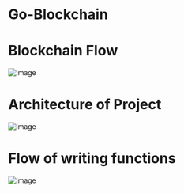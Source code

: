 # Go-Blockchain

# Blockchain Flow 
![image](https://github.com/Rahul-Prasad-07/Go-Blockchain/assets/99068989/9b2f5a91-4ae8-4284-bf6a-f2e748d15360)

# Architecture of Project 
![image](https://github.com/Rahul-Prasad-07/Go-Blockchain/assets/99068989/3664d885-7f1f-4c85-bc62-7c3e8edbaeb2)

# Flow of writing functions

![image](https://github.com/Rahul-Prasad-07/Go-Blockchain/assets/99068989/81058e91-c134-49b1-8089-a1144e49c9ba)

